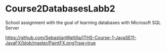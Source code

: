 # Course2DatabasesLabb2
School assignment with the goal of learning databases with Microsoft SQL Server

https://github.com/SebastianWaltilla/ITHS-Course-1-JavaSE11-JavaFX/blob/master/PaintFX.png?raw=true
